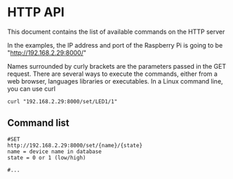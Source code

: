 # HTTP API
This document contains the list of available commands on the HTTP server

In the examples, the IP address and port of the Raspberry Pi is going to be "http://192.168.2.29:8000/"

Names surrounded by curly brackets are the parameters passed in the GET request.
There are several ways to execute the commands, either from a web browser, languages libraries or executables.
In a Linux command line, you can use curl
```
curl "192.168.2.29:8000/set/LED1/1"
```


## Command list
```
#SET
http://192.168.2.29:8000/set/{name}/{state}
name = device name in database
state = 0 or 1 (low/high)

#...
```
